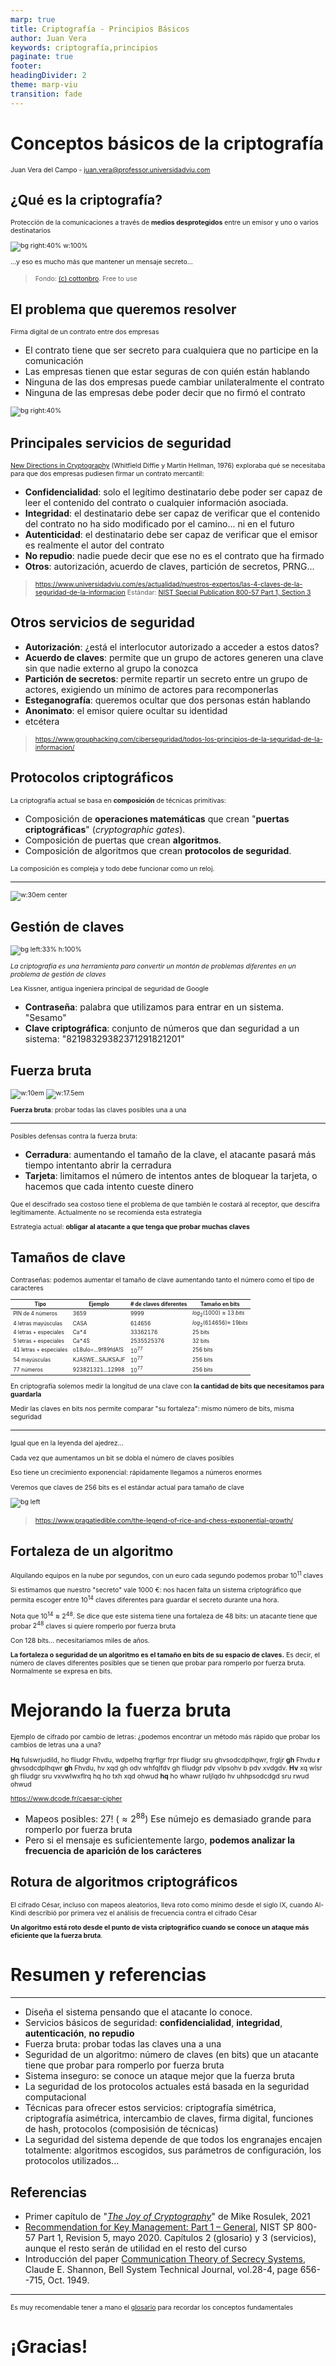 ```yaml
---
marp: true
title: Criptografía - Principios Básicos
author: Juan Vera
keywords: criptografía,principios
paginate: true
footer:
headingDivider: 2
theme: marp-viu
transition: fade
---
```


<style>
    /* You can add custom style here. VSCode supports this.
    Other editor might need these custom code in
    the YAML header: section: | */
</style>

# Conceptos básicos de la criptografía
<!-- _class: first-slide -->

Juan Vera del Campo - <juan.vera@professor.universidadviu.com>


## ¿Qué es la criptografía?

Protección de la comunicaciones a través de **medios desprotegidos** entre un emisor y uno o varios destinatarios

![bg right:40% w:100%](../images/generic/pexels-cottonbro-7319077.jpg)

...y eso es mucho más que mantener un mensaje secreto...

> Fondo: [(c) cottonbro](https://www.pexels.com/photo/clear-glass-bowl-on-white-table-cloth-7319077/). Free to use

<!--
Tradicionalmente hemos entendido la criptogafía como las técnicas para mantener un mensaje confidencial y que solo pueda leerlo la persona para la que está destinado.

Pero hay mucho más detrás: ¿cómo nos aseguramos que realmente solo el receptor puede leer un mensaje? ¿Es posible demostrar matemáticamente que solo el receptor puede leerlo? ¿ Y cómo se asegura el receptor que el emisor es realmente quien dice ser?
-->

## El problema que queremos resolver

Firma digital de un contrato entre dos empresas

- El contrato tiene que ser secreto para cualquiera que no participe en la comunicación
- Las empresas tienen que estar seguras de con quién están hablando
- Ninguna de las dos empresas puede cambiar unilateralmente el contrato
- Ninguna de las empresas debe poder decir que no firmó el contrato

![bg right:40%](../images/generic/binding-contract-948442_1280.jpg)

<!--
Fondo: https://pixabay.com/photos/binding-contract-contract-secure-948442/ Uso comercial libre
-->

## Principales servicios de seguridad

[New Directions in Cryptography](https://citeseerx.ist.psu.edu/viewdoc/summary?doi=10.1.1.37.9720) (Whitfield Diffie y Martin Hellman, 1976) exploraba qué se necesitaba para que dos empresas pudiesen firmar un contrato mercantil:


- **Confidencialidad**: solo el legítimo destinatario debe poder ser capaz de leer el contenido del contrato o cualquier información asociada.
- **Integridad**: el destinatario debe ser capaz de verificar que el contenido del contrato no ha sido modificado por el camino... ni en el futuro
- **Autenticidad**: el destinatario debe ser capaz de verificar que el emisor es realmente el autor del contrato
- **No repudio**: nadie puede decir que ese no es el contrato que ha firmado
- **Otros**: autorización, acuerdo de claves, partición de secretos, PRNG...

> https://www.universidadviu.com/es/actualidad/nuestros-expertos/las-4-claves-de-la-seguridad-de-la-informacion
> Estándar: [NIST Special Publication 800-57 Part 1, Section 3](https://doi.org/10.6028/NIST.SP.800-57pt1r5)


<!--

El objetivo más evidente de un sistema criptográfico es alcanzar confidencialidad: no queremos que nadie pueda leer nuestras comunicaciones aparte de la persona a la que están destinadas

Pero un sistema que solo ofrezca confidencialidad no es seguro casi nunca. Por ejemplo, si estamos hablando con un adversario en vez de nuestro banco, da igual que nadie más pueda leer nuestras comunicaciones. Tenemos que estar seguros de que al otro lado está realmente el banco: autenticidad

En ocasiones, un adversario puede modificar un mensaje a pesar de que no sepa qué es lo que hay en él. O puede que lo realmente importante para un banco es asegurar que uno de sus clientes ordenó una trasferencia desde sus cuentas y no hacia sus cuentas.

Los objetivos de un sistema criptográfico son los servicios de seguridad que ofrece

El NIST es la agencia de estandarización de EEUU, y entre las cosas que estandariza también está la seguridad del gobierno de EEUU. Sus estándares son sencillos de leer e incluyen un glosario que viene muy bien para introducirse en la criptografía.

-->


## Otros servicios de seguridad

- **Autorización**: ¿está el interlocutor autorizado a acceder a estos datos?
- **Acuerdo de claves**: permite que un grupo de actores generen una clave sin que nadie externo al grupo la conozca
- **Partición de secretos**: permite repartir un secreto entre un grupo de actores, exigiendo un mínimo de actores para recomponerlas
- **Esteganografía**: queremos ocultar que dos personas están hablando
- **Anonimato**: el emisor quiere ocultar su identidad
- etcétera

> https://www.grouphacking.com/ciberseguridad/todos-los-principios-de-la-seguridad-de-la-informacion/

<!--
Nos centraremos en los servicios de confidencialidad, integridad y autenticación. Además, podemos conseguir no-repudio como consecuencia de juntar autenticidad e integridad.

También veremos, aunque a más alto nivel, los servicios de acuerdo de claves, PRNG, partición de secretos... porque están relacionados con los primeros

Otros servicios como la autorización, aunque sin duda son importantes para que un sistema sea seguro, quedan fuera de este curso por limitación de tiempo.
-->

## Protocolos criptográficos

La criptografía actual se basa en **composición** de técnicas primitivas:

- Composición de **operaciones matemáticas** que crean "**puertas criptográficas**" (*cryptographic gates*).
- Composición de puertas que crean **algoritmos**.
- Composición de algoritmos que crean **protocolos de seguridad**.

La composición es compleja y todo debe funcionar como un reloj.


---

![w:30em center](../images/conceptos/cta2296-fig-0002-m.jpg)

<!--
- **Sin clave**: el emisor usa sólo el mensaje $m$ como argumento de la función criptográfica. Ejemplo: hash.

- **Clave simétrica**: misma clave $k$ para cifrar y descifrar un mensaje $m$. Emisor y receptor deben tener la misma clave. Ejemplo: AES, ChaCha...

- **Clave asimétrica**: claves diferentes para cifrar (pública) y descifrar (privada) un mensaje $m$. El emisor debe conoce la clave pública del receptor. Ejemplo: RSA
-->

## Gestión de claves

![bg left:33% h:100%](../images/conceptos/Lea_Kissner.jpeg)

*La criptografía es una herramienta para convertir un montón de problemas diferentes en un problema de gestión de claves*

Lea Kissner, antigua ingeniera principal de seguridad de Google

- **Contraseña**: palabra que utilizamos para entrar en un sistema. "Sesamo"
- **Clave criptográfica**: conjunto de números que dan seguridad a un sistema: "82198329382371291821201"

<!--
Si la clave es lo único que tiene que ser secreto, tenemos que protegerla a toda costa.

En este curso no estudiaremos cómo proteger las claves, pero tened en cuenta que, al ser la pieza central de la seguridad de un sistema, es necesario que los usuarios de criptografía dispongan de algún modo de gestión segura de claves criptogrtáficas

Una contraseña no es lo mismo que una clave criptográfica. Las contraseñas suelen ser mucho más inseguras que una clave (a veces no son aleatorias o están pensadas para que las pueda recordar un humano) A veces las contraseñas serán el primer paso para entrar en un sistema seguro, pero **no son buenas claves criptográficas**

En muchas ocasiones un sistema se romperá no por que la criptopgrafía sea débil, sino porque incluye un paso de control con contraseña que es habitualmente la parte más débil de un protocolo.
-->

## Fuerza bruta
<!-- _class: center with-success -->


![w:10em](../images/generic/lock-1929089_640.jpg) ![w:17.5em](../images/generic/money-256319_640.jpg)

**Fuerza bruta**: probar todas las claves posibles una a una

<!--
Estos no son exactamente sistemas de cifrado, pero nos sirven para explicar lo que es la fuerza bruta.

¿Cómo abrirías la cerradura de la puerta? ¿Cómo puede un ladrón utilizar una tarjeta de crédito robada? ¿Qué estrategias se usan en cada caso para proteger el sistema?

Images: free for commercial use:

- https://pixabay.com/photos/money-cards-business-credit-card-256319/
- https://pixabay.com/photos/lock-combination-security-safety-1929089/
-->

---
<!-- _class: with-success -->

Posibles defensas contra la fuerza bruta:

- **Cerradura**: aumentando el tamaño de la clave, el atacante pasará más tiempo intentanto abrir la cerradura
- **Tarjeta**: limitamos el número de intentos antes de bloquear la tarjeta, o hacemos que cada intento cueste dinero

Que el descifrado sea costoso tiene el problema de que también le costará al receptor, que descifra legítimamente. Actualmente no se recomienda esta estrategia

Estrategia actual: **obligar al atacante a que tenga que probar muchas claves**

<!--

Por supuesto, el atacante puede intentar usar una llave maestra, o robar el PIN con ingeniería social. Ese tipo de ataques o bien es "romper un algoritmo" o bien "usar canales laterales". No vamos a considerarlos por ahora, vamos a considerar que los sistemas se usan cómo se han diseñado

-->

## Tamaños de clave
<!-- _class: with-success -->

<style scoped>
table { font-size: 60%; }
p {font-size: 75%; }
</style>

Contraseñas: podemos aumentar el tamaño de clave aumentando tanto el número como el tipo de caracteres

Tipo|Ejemplo|# de claves diferentes|Tamaño en bits
--|--|--|--
PIN de 4 números|3659|9999|$log_2(1000)\approx13\ bits$|
4 letras mayúsculas|CASA|614656|$log_2(614656)\approx\ 19 bits$
4 letras + especiales|Ca*4|33362176|25 bits
5 letras + especiales|Ca*4S|2535525376|32 bits
41 letras + especiales|o18uIo=...9f89fdA!S|$10^{77}$|256 bits
54 mayúsculas|KJASWE...SAJKSAJF|$10^{77}$|256 bits
77 números|923821321...12998|$10^{77}$|256 bits

En criptografía solemos medir la longitud de una clave con **la cantidad de bits que necesitamos para guardarla**

Medir las claves en bits nos permite comparar "su fortaleza": mismo número de bits, misma seguridad

<!--

Fíjate en estos casos:

- a mismo número de caracteres, mayores posibilidades (números...) aumenta el tamaño en bits
- a mismo número de posibilidades, aumentar el número de caracter aumenta el tamaño en bits
- una contraseña de 54 letras mayúsculas tiene el mismo número de bits que una contraseña de letras minúsculas, mayúscuas, números y caracteres especiales: misma seguridad

-->

---

Igual que en la leyenda del ajedrez...

Cada vez que aumentamos un bit se dobla el número de claves posibles

Eso tiene un crecimiento exponencial: rápidamente llegamos a números enormes

Veremos que claves de 256 bits es el estándar actual para tamaño de clave


![bg left](../images/historia/rice.jpg)

> https://www.pragatiedible.com/the-legend-of-rice-and-chess-exponential-growth/

## Fortaleza de un algoritmo
<!-- _class: with-success -->

Alquilando equipos en la nube por segundos, con un euro cada segundo podemos probar $10^{11}$ claves

Si estimamos que nuestro "secreto" vale 1000 €: nos hacen falta un sistema criptográfico que permita escoger entre $10^{14}$ claves diferentes para guardar el secreto durante una hora. 

Nota que $10^{14}\approx 2^{48}$. Se dice que este sistema tiene una fortaleza de 48 bits: un atacante tiene que probar $2^{48}$ claves si quiere romperlo por fuerza bruta

Con 128 bits... necesitaríamos miles de años.

**La fortaleza o seguridad de un algoritmo es el tamaño en bits de su espacio de claves.** Es decir, el número de claves diferentes posibles que se tienen que probar para romperlo por fuerza bruta. Normalmente se expresa en bits.

# Mejorando la fuerza bruta

Ejemplo de cifrado por cambio de letras: ¿podemos encontrar un método más rápido que probar los cambios de letras una a una?

**Hq** fulswrjudild, ho fliudgr Fhvdu, wdpelhq frqrflgr frpr fliudgr sru
ghvsodcdplhqwr, frgljr **gh** Fhvdu **r** ghvsodcdplhqwr **gh** Fhvdu, hv xqd gh
odv whfqlfdv gh fliudgr pdv vlpsohv b pdv xvdgdv. **Hv** xq wlsr gh
fliudgr sru vxvwlwxflrq hq ho txh xqd ohwud **hq** ho whawr ruljlqdo hv
uhhpsodcdgd sru rwud ohwud 

https://www.dcode.fr/caesar-cipher

- Mapeos posibles: $27!$ ($\approx 2^{88}$) Ese númejo es demasiado grande para romperlo por fuerza bruta
- Pero si el mensaje es suficientemente largo, **podemos analizar la frecuencia de aparición de los carácteres**

<!--

Este es un ejemplo de cifrado clásico "tipo César aleatorio": cada letra del alfabeto se ha sustituido por otra letra del alfabeto. En este caso, el mapeo entre letras es la clave de cifrado, y en un alfabeto de 27 letras hay 27! posibles mapeos diferentes. Ese es un número enorme para descifrar por fuerza bruta INCLUSO para los PCs actuales. ¿Podemos descifrarlo por otros medios?

No recuerdo qué cifré aquí, ni con que clave, pero no parece difícil descubrirlo.

- Hay letras solas, que en castellano solo pueden ser a, y, o. También e, u, pero es muy improbable. Cualquier otra letra será aún más improbable. Por eso la criptografía clásica en realidad nunca ha usado espacios: da mucha información al adversario
- Haciendo análisis de frecuencias, la h aparece muchas veces: es muy probable que sea a ó e
- Los dígrafos hv gh (varias veces...) podrían ser es, el, me, le ó se

**La información de contexto nos ayuda a descifrar (espacios, lenguaje...)**. Eso también pasa en una web actual: ¿qué es lo que tiene un mensaje cifrado a un banco inmediatamente después de visitar una tienda?
-->

## Rotura de algoritmos criptográficos
<!-- _class: with-success -->

El cifrado César, incluso con mapeos aleatorios, lleva roto como mínimo desde el siglo IX, cuando Al-Kindi describió por primera vez el análisis de frecuencia contra el cifrado César

**Un algoritmo está roto desde el punto de vista criptográfico cuando se conoce un ataque más eficiente que la fuerza bruta**.

# Resumen y referencias
<!--
_class: lead
header: ''
-->

---

- Diseña el sistema pensando que el atacante lo conoce.
- Servicios básicos de seguridad: **confidencialidad**, **integridad**, **autenticación**, **no repudio**
- Fuerza bruta: probar todas las claves una a una
- Seguridad de un algoritmo: número de claves (en bits) que un atacante tiene que probar para romperlo por fuerza bruta
- Sistema inseguro: se conoce un ataque mejor que la fuerza bruta
- La seguridad de los protocolos actuales está basada en la seguridad computacional
- Técnicas para ofrecer estos servicios: criptografía simétrica, criptografía asimétrica, intercambio de claves, firma digital, funciones de hash, protocolos (composisión de técnicas)
- La seguridad del sistema depende de que todos los engranajes encajen totalmente: algoritmos escogidos, sus parámetros de configuración, los protocolos utilizados...

## Referencias

- Primer capítulo de "[*The Joy of Cryptography*](https://joyofcryptography.com/)" de Mike Rosulek, 2021
- [Recommendation for Key Management: Part 1 – General](https://nvlpubs.nist.gov/nistpubs/SpecialPublications/NIST.SP.800-57pt1r5.pdf), NIST SP 800-57 Part 1, Revision 5, mayo 2020. Capítulos 2 (glosario) y 3 (servicios), aunque el resto serán de utilidad en el resto del curso
- Introducción del paper [Communication Theory of Secrecy Systems](http://netlab.cs.ucla.edu/wiki/files/shannon1949.pdf), Claude E. Shannon, Bell System Technical Journal, vol.28-4, page 656--715, Oct. 1949.

---

Es muy recomendable tener a mano el [glosario](../A1-glosario.html) para recordar los conceptos fundamentales

# ¡Gracias!
<!-- _class: last-slide -->

